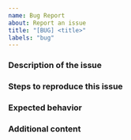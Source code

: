 ```yaml
---
name: Bug Report
about: Report an issue
title: "[BUG] <title>"
labels: "bug"
---
```


### Description of the issue

<!-- A clear and concise description of the issue encountered -->
<!-- Please post in English. Requests in other languages will be ignored and closed. -->

### Steps to reproduce this issue

<!-- 
1. Go to '...'
2. Click on '....'
3. Scroll down to '....'
4. See error
.-->

### Expected behavior

<!-- A clear and concise description of what you expected to happen. -->

### Additional content

<!-- If applicable, add screenshots or screen recordings to help explain your problem. -->
